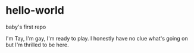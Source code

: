 # hello-world

baby's first repo

I'm Tay, I'm gay, I'm ready to play.
I honestly have no clue what's going on but I'm thrilled to be here.
